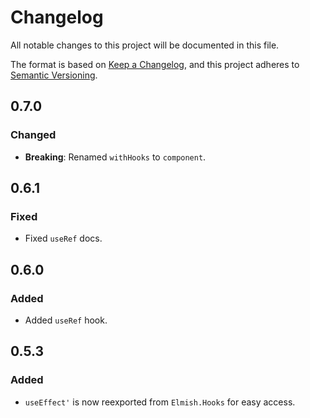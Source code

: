 # Changelog

All notable changes to this project will be documented in this file.

The format is based on [Keep a Changelog](https://keepachangelog.com/en/1.0.0/),
and this project adheres to [Semantic Versioning](https://semver.org/spec/v2.0.0.html).

## 0.7.0

### Changed

- **Breaking**: Renamed `withHooks` to `component`.

## 0.6.1

### Fixed

- Fixed `useRef` docs.

## 0.6.0

### Added

- Added `useRef` hook.

## 0.5.3

### Added

- `useEffect'` is now reexported from `Elmish.Hooks` for easy access.
